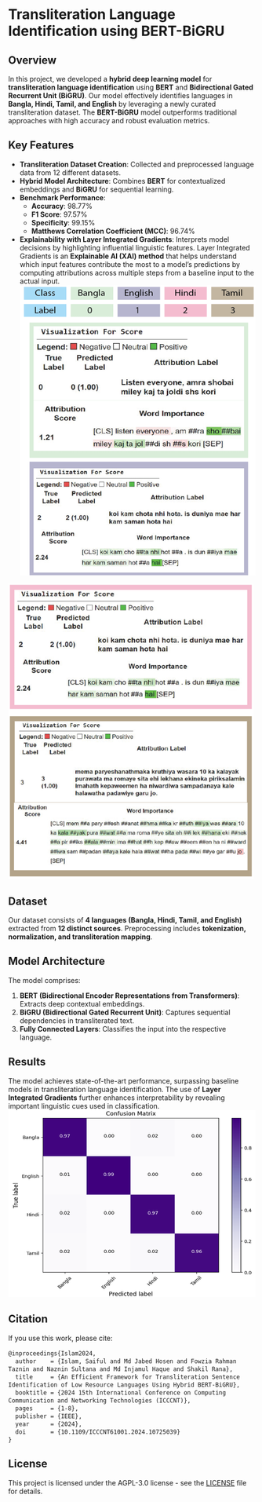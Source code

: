 # Transliteration Language Identification using BERT-BiGRU

## Overview
In this project, we developed a **hybrid deep learning model** for **transliteration language identification** using **BERT** and **Bidirectional Gated Recurrent Unit (BiGRU)**. Our model effectively identifies languages in **Bangla, Hindi, Tamil, and English** by leveraging a newly curated transliteration dataset. The **BERT-BiGRU** model outperforms traditional approaches with high accuracy and robust evaluation metrics.

## Key Features
- **Transliteration Dataset Creation**: Collected and preprocessed language data from 12 different datasets.
- **Hybrid Model Architecture**: Combines **BERT** for contextualized embeddings and **BiGRU** for sequential learning.
- **Benchmark Performance**:
  - **Accuracy**: 98.77%
  - **F1 Score**: 97.57%
  - **Specificity**: 99.15%
  - **Matthews Correlation Coefficient (MCC)**: 96.74%
- **Explainability with Layer Integrated Gradients**: Interprets model decisions by highlighting influential linguistic features. Layer Integrated Gradients is an **Explainable AI (XAI) method** that helps understand which input features contribute the most to a model’s predictions by computing attributions across multiple steps from a baseline input to the actual input.
![Layer Integrated Gradients1](LIG1.png)
<img src="LIG2.png" alt="Layer Integrated Gradients2" width="500"/>

## Dataset
Our dataset consists of **4 languages (Bangla, Hindi, Tamil, and English)** extracted from **12 distinct sources**. Preprocessing includes **tokenization, normalization, and transliteration mapping**.

## Model Architecture
The model comprises:
1. **BERT (Bidirectional Encoder Representations from Transformers)**: Extracts deep contextual embeddings.
2. **BiGRU (Bidirectional Gated Recurrent Unit)**: Captures sequential dependencies in transliterated text.
3. **Fully Connected Layers**: Classifies the input into the respective language.

## Results
The model achieves state-of-the-art performance, surpassing baseline models in transliteration language identification. The use of **Layer Integrated Gradients** further enhances interpretability by revealing important linguistic cues used in classification.
![Confusion Matrix](confusion_matrix_bert.png)

## Citation
If you use this work, please cite:
```
@inproceedings{Islam2024,
  author    = {Islam, Saiful and Md Jabed Hosen and Fowzia Rahman Taznin and Naznin Sultana and Md Injamul Haque and Shakil Rana},
  title     = {An Efficient Framework for Transliteration Sentence Identification of Low Resource Languages Using Hybrid BERT-BiGRU},
  booktitle = {2024 15th International Conference on Computing Communication and Networking Technologies (ICCCNT)},
  pages     = {1-8},
  publisher = {IEEE},
  year      = {2024},
  doi       = {10.1109/ICCCNT61001.2024.10725039}
}
```

## License
This project is licensed under the AGPL-3.0 license - see the [LICENSE](LICENSE) file for details.

